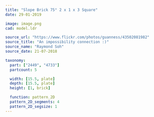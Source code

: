 ```yaml
---
title: "Slope Brick 75° 2 x 1 x 3 Square"
date: 29-01-2019

image: image.png
cad: model.ldr

source_url: "https://www.flickr.com/photos/guanness/43502081982"
source_title: "An impossibility connection :)"
source_name: "Raymond Soh"
source_date: 21-07-2018

taxonomy:
  part: ["2449", "4733"]
  partcount: 5

  width: [15.5, plate]
  depth: [15.5, plate]
  height: [1, brick]

  function: pattern_2D
  pattern_2D_segments: 4
  pattern_2D_segsize: 1
---
```

